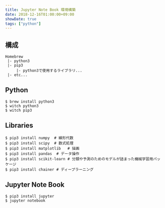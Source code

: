 ```yaml
---
title: Jupyter Note Book 環境構築
date: 2018-12-16T01:00:00+09:00
showDate: true
tags: ["python"]
---
```


## 構成
```
Homebrew
 |- python3
 |- pip3
     |- python3で使用するライブラリ...
 |- etc...
```

## Python
```
$ brew install python3
$ witch python3
$ witch pip3
```

## Libraries
```
$ pip3 install numpy  # 線形代数
$ pip3 install scipy  # 数式処理
$ pip3 install matplotlib   # 描画
$ pip3 install pandas  # データ操作
$ pip3 install scikit-learn # 分類や予測のためのモデルが詰まった機械学習用パッケージ
$ pip3 install chainer # ディープラーニング
```

## Jupyter Note Book
```
$ pip3 install jupyter
$ jupyter notebook
```
